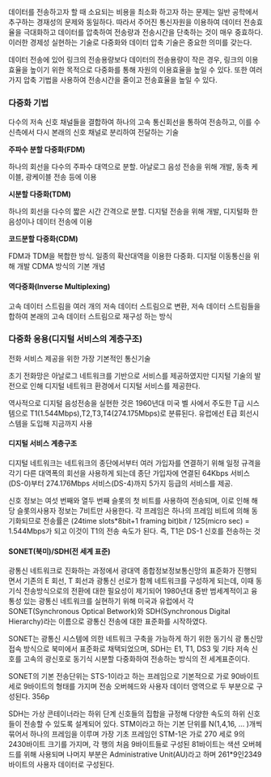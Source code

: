 데이터를 전송하고자 할 때 소요되는 비용을 최소화 하고자 하는 문제는 일반 공학에서 추구하는 경재성의 문제와 동일하다. 따라서 주어진 통신자원을 이용하여 데이터 전송효율을 극대화하고 데이터를 압축하여 전송량과 전송시간을 단축하는 것이 매우 중효하다. 이러한 경제성 실현하는 기술로 다중화와 데이터 압축 기술은 중요한 의미를 갖는다.

데이터 전송에 있어 링크의 전송용량보다 데이터의 전송용량이 작은 경우, 링크의 이용효율을 높이기 위한 목적으로 다중화를 통해 자원의 이용효율을 높일 수 있다. 또한 여러 가지 압축 기법을 사용하여 전송시간을 줄이고 전송효율을 높일 수 있다.

### 다중화 기법

다수의 저속 신호 채널들을 결합하여 하나의 고속 통신회선을 통하여 전송하고, 이를 수신측에서 다시 본래의 신호 채널로 분리하여 전달하는 기술

**주파수 분할 다중화(FDM)**

하나의 회선을 다수의 주파수 대역으로 분할. 아날로그 음성 전송을 위해 개발, 동축 케이블, 광케이블 전송 등에 이용

**시분할 다중화(TDM)**

하나의 회선을 다수의 짧은 시간 간격으로 분할. 디지털 전송을 위해 개발, 디지털화 한 음성이나 데이터 전송에 이용

**코드분할 다중화(CDM)**

FDM과 TDM을 복합한 방식. 일종의 확산대역을 이용한 다중화. 디지털 이동통신을 위해 개발 CDMA 방식의 기본 개념



#### 역다중화(Inverse Multiplexing)

고속 데이터 스트림을 여러 개의 저속 데이터 스트림으로 변환, 저속 데이터 스트림들을 합하여 본래의 고속 데이터 스트림으로 재구성 하는 방식



### 다중화 응용(디지털 서비스의 계층구조)

전화 서비스 제공을 위한 가장 기본적인 통신기술

초기 전화망은 아날로그 네트워크를 기반으로 서비스를 제공하였지만 디지털 기술의 발전으로 인해 디지털 네트워크 환경에서 디지털 서비스를 제공한다.

역사적으로 디지털 음성전송을 실현한 것은 1960년대 미국 벨 사에서 주도한 T급 시스템으로 T1(1.544Mbps),T2,T3,T4(274.175Mbps)로 분류된다. 유럽에선 E급 회선시스템을 도입해 지금까지 사용

#### 디지털 서비스 계층구조

디지털 네트워크는 네트워크의 종단에서부터 여러 가입자를 연결하기 위해 일정 규격을 각기 다른 대역폭의 회선을 사용하게 되는데 종단 가입자에 연결된 64Kbps 서비스(DS-0)부터 274.176Mbps 서비스(DS-4)까지 5가지 등급의 서비스를 제공.

신호 정보는 여섯 번째와 열두 번째 슬롯의 첫 비트를 사용하여 전송되며, 이로 인해 해당 슬롯의사용자 정보는 7비트만 사용한다. 각 프레임은 하나의 프레임 비트에 의해 동기화되므로 전송률은 (24time slots*8bit+1 framing bit)bit / 125(micro sec) = 1.544Mbps가 되고 이것이 T1의 전송 속도가 된다. 즉, T1은 DS-1 신호를 전송하는 것

#### SONET(북미)/SDH(전 세계 표준)

광통신 네트워크로 진화하는 과정에서 광대역 종합정보정보통신망의 표준화가 진행되면서 기존의 E 회선, T 회선과 광통신 선로가 함께 네트워크를 구성하게 되는데, 이때 동기식 전송방식으로의 전환에 대한 필요성이 제기되어 1980년대 중반 범세계적이고 융통성 있는 광통신 네트워크를 실현하기 위해 미국과 유럽에서 각 SONET(Synchronous Optical Betwork)와 SDH(Synchronous Digital Hierarchy)라는 이름으로 광통신 전송에 대한 표준화를 시작하였다.

SONET는 광통신 시스템에 의한 네트워크 구축을 가능하게 하기 위한 동기식 광 통신망 접속 방식으로 북미에서 표준화로 채택되었으며, SDH는 E1, T1, DS3 및 기타 저속 신호를 고속의 광신호로 동기식 시분할 다중화하여 전송하는 방식의 전 세계표준이다.

SONET의 기본 전송단위는 STS-1이라고 하는 프레임으로 기본적으로 가로 90바이트 세로 9바이트의 형태를 가지며 전송 오버헤드와 사용자 데이터 영역으로 두 부분으로 구성된다. 356p

SDH는 가상 콘테이너라는 하위 단계 신호들의 집합을 규정해 다양한 속도의 하위 신호들이 전송할 수 있도록 설계되어 있다. STM이라고 하는 기본 단위를 N(1,4,16, ... )개씩 묶어서 하나의 프레임을 이루며 가장 기초 프레임인 STM-1은 가로 270 세로 9의 2430바이트 크기를 가지며, 각 행의 처음 9바이트들로 구성된 81바이트는 색션 오버헤드를 위해 사용되며 나머지 부분은 Administrative Unit(AU)라고 하며 261*9인2349바이트의 사용자 데이터로 구성된다.


